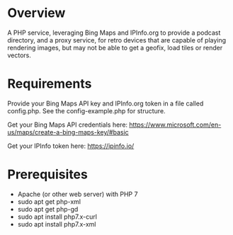# Overview

A PHP service, leveraging Bing Maps and IPInfo.org to provide a podcast directory, and a proxy service, for retro devices that are capable of playing rendering images, but may not be able to get a geofix, load tiles or render vectors.

# Requirements

Provide your Bing Maps API key and IPInfo.org token in a file called config.php. See the config-example.php for structure.

Get your Bing Maps API credentials here: https://www.microsoft.com/en-us/maps/create-a-bing-maps-key/#basic

Get your IPInfo token here: https://ipinfo.io/

# Prerequisites

* Apache (or other web server) with PHP 7
* sudo apt get php-xml
* sudo apt get php-gd
* sudo apt install php7.x-curl
* sudo apt install php7.x-xml
